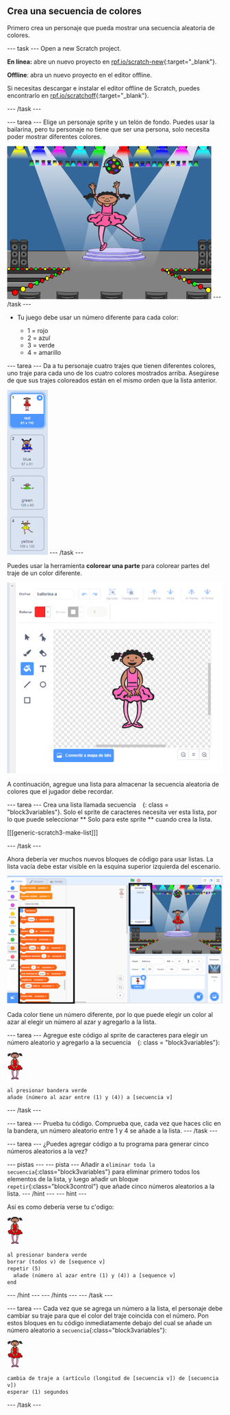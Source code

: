 ## Crea una secuencia de colores

Primero crea un personaje que pueda mostrar una secuencia aleatoria de colores.

\--- task \--- Open a new Scratch project.

**En línea:** abre un nuevo proyecto en [rpf.io/scratch-new](https://rpf.io/scratch-new){:target="_blank"}.

**Offline**: abra un nuevo proyecto en el editor offline.

Si necesitas descargar e instalar el editor offline de Scratch, puedes encontrarlo en [rpf.io/scratchoff](https://rpf.io/scratchoff){:target="_blank"}.

\--- /task \---

\--- tarea \--- Elige un personaje sprite y un telón de fondo. Puedes usar la bailarina, pero tu personaje no tiene que ser una persona, solo necesita poder mostrar diferentes colores.

![screenshot](images/colour-sprite.png) \--- /task \---

+ Tu juego debe usar un número diferente para cada color:
    
    + 1 = rojo
    + 2 = azul
    + 3 = verde
    + 4 = amarillo

\--- tarea \--- Da a tu personaje cuatro trajes que tienen diferentes colores, uno traje para cada uno de los cuatro colores mostrados arriba. Asegúrese de que sus trajes coloreados están en el mismo orden que la lista anterior.

![captura de pantalla](images/colour-costume.png) \--- /task \---

Puedes usar la herramienta **colorear una parte** para colorear partes del traje de un color diferente.

![coloreas una parte](images/color-a-shape.png)

A continuación, agregue una lista para almacenar la secuencia aleatoria de colores que el jugador debe recordar.

\--- tarea \--- Crea una lista llamada secuencia ` ` {: class = "block3variables"}. Solo el sprite de caracteres necesita ver esta lista, por lo que puede seleccionar ** Solo para este sprite ** cuando crea la lista.

[[[generic-scratch3-make-list]]]

\--- /task \---

Ahora debería ver muchos nuevos bloques de código para usar listas. La lista vacía debe estar visible en la esquina superior izquierda del escenario.

![captura de pantalla](images/colour-list-blocks-annotated.png)

Cada color tiene un número diferente, por lo que puede elegir un color al azar al elegir un número al azar y agregarlo a la lista.

\--- tarea \--- Agregue este código al sprite de caracteres para elegir un número aleatorio y agregarlo a la secuencia ` ` {: class = "block3variables"}:

![bailarina](images/ballerina.png)

```blocks3
al presionar bandera verde
añade (número al azar entre (1) y (4)) a [secuencia v]
```

\--- /task \---

\--- tarea \--- Prueba tu código. Comprueba que, cada vez que haces clic en la bandera, un número aleatorio entre 1 y 4 se añade a la lista. \--- /task \---

\--- tarea \--- ¿Puedes agregar código a tu programa para generar cinco números aleatorios a la vez?

\--- pistas \--- \--- pista \--- Añadir a `eliminar toda la secuencia`{:class="block3variables"} para eliminar primero todos los elementos de la lista, y luego añadir un bloque `repetir`{:class="block3control"} que añade cinco números aleatorios a la lista. \--- /hint \--- \--- hint \---

Así es como debería verse tu c'odigo:

![bailarina](images/ballerina.png)

```blocks3
al presionar bandera verde
borrar (todos v) de [sequence v]
repetir (5) 
  añade (número al azar entre (1) y (4)) a [sequence v]
end
```

\--- /hint \--- \--- /hints \--- \--- /task \---

\--- tarea \--- Cada vez que se agrega un número a la lista, el personaje debe cambiar su traje para que el color del traje coincida con el número. Pon estos bloques en tu código inmediatamente debajo del cual se añade un número aleatorio a `secuencia`{:class="block3variables"}:

![bailarina](images/ballerina.png)

```blocks3
cambia de traje a (artículo (longitud de [secuencia v]) de [secuencia v])
esperar (1) segundos
```

\--- /task \---